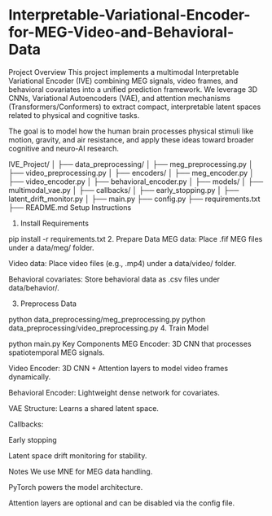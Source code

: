 # Interpretable-Variational-Encoder-for-MEG-Video-and-Behavioral-Data
Project Overview
This project implements a multimodal Interpretable Variational Encoder (IVE) combining MEG signals, video frames, and behavioral covariates into a unified prediction framework.
We leverage 3D CNNs, Variational Autoencoders (VAE), and attention mechanisms (Transformers/Conformers) to extract compact, interpretable latent spaces related to physical and cognitive tasks.

The goal is to model how the human brain processes physical stimuli like motion, gravity, and air resistance, and apply these ideas toward broader cognitive and neuro-AI research.
 
IVE_Project/
│
├── data_preprocessing/
│   ├── meg_preprocessing.py
│   ├── video_preprocessing.py
│
├── encoders/
│   ├── meg_encoder.py
│   ├── video_encoder.py
│   ├── behavioral_encoder.py
│
├── models/
│   ├── multimodal_vae.py
│
├── callbacks/
│   ├── early_stopping.py
│   ├── latent_drift_monitor.py
│
├── main.py
├── config.py
├── requirements.txt
├── README.md
Setup Instructions
1. Install Requirements
 
pip install -r requirements.txt
2. Prepare Data
MEG data: Place .fif MEG files under a data/meg/ folder.

Video data: Place video files (e.g., .mp4) under a data/video/ folder.

Behavioral covariates: Store behavioral data as .csv files under data/behavior/.

3. Preprocess Data
 
python data_preprocessing/meg_preprocessing.py
python data_preprocessing/video_preprocessing.py
4. Train Model
 
python main.py
Key Components
MEG Encoder: 3D CNN that processes spatiotemporal MEG signals.

Video Encoder: 3D CNN + Attention layers to model video frames dynamically.

Behavioral Encoder: Lightweight dense network for covariates.

VAE Structure: Learns a shared latent space.

Callbacks:

Early stopping

Latent space drift monitoring for stability.

Notes
We use MNE for MEG data handling.

PyTorch powers the model architecture.

Attention layers are optional and can be disabled via the config file.

